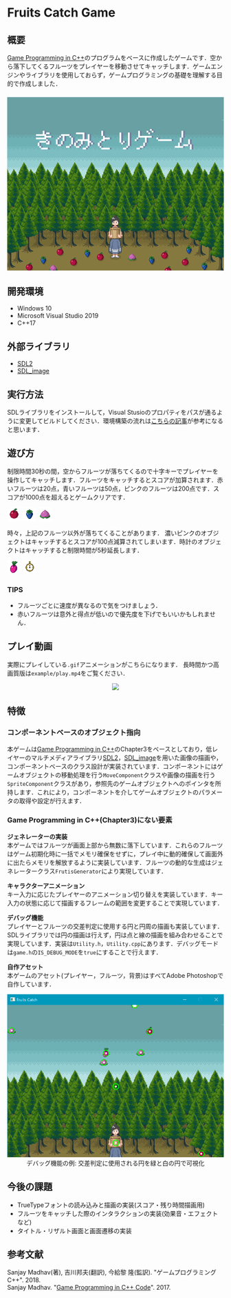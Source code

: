# Fruits Catch Game

## 概要

[Game Programming in C++](https://github.com/gameprogcpp/code)のプログラムをベースに作成したゲームです．空から落下してくるフルーツをプレイヤーを移動させてキャッチします．ゲームエンジンやライブラリを使用しておらず，ゲームプログラミングの基礎を理解する目的で作成しました．

<div align="center">
    <img src="assets/title.png">
</div>

## 開発環境

- Windows 10  
- Microsoft Visual Studio 2019  
- C++17  

## 外部ライブラリ

- [SDL2](https://github.com/libsdl-org/SDL/tree/SDL2)
- [SDL_image](https://github.com/libsdl-org/SDL_image/)

## 実行方法

SDLライブラリをインストールして，Visual Stusioのプロパティをパスが通るように変更してビルドしてください．環境構築の流れは[こちらの記事](https://www.kuroshum.com/entry/2019/07/18/%E3%82%B2%E3%83%BC%E3%83%A0%E3%83%97%E3%83%AD%E3%82%B0%E3%83%A9%E3%83%9F%E3%83%B3%E3%82%B0C++%E3%81%AE%E7%92%B0%E5%A2%83%E6%A7%8B%E7%AF%89(SDL))が参考になると思います．

## 遊び方

制限時間30秒の間，空からフルーツが落ちてくるので十字キーでプレイヤーを操作してキャッチします．フルーツをキャッチするとスコアが加算されます．赤いフルーツは20点，青いフルーツは50点，ピンクのフルーツは200点です．スコアが1000点を超えるとゲームクリアです．
<div>
    <img src="assets/apple.png">
    <img src="assets/bery.png">
    <img src="assets/peach.png">
</div>

時々，上記のフルーツ以外が落ちてくることがあります．
濃いピンクのオブジェクトはキャッチするとスコアが100点減算されてしまいます．時計のオブジェクトはキャッチすると制限時間が5秒延長します．

<div>
    <img src="assets/dragon.png">
    <img src="assets/watch.png">
</div>

### TIPS

- フルーツごとに速度が異なるので気をつけましょう．
- 赤いフルーツは意外と得点が低いので優先度を下げでもいいかもしれません．

## プレイ動画

実際にプレイしている`.gif`アニメーションがこちらになります．
長時間かつ高画質版は`example/play.mp4`をご覧ください．

<div align="center">
    <img src="example/play.gif">
</div>

## 特徴

### コンポーネントベースのオブジェクト指向

本ゲームは[Game Programming in C++](https://github.com/gameprogcpp/code)のChapter3をベースとしており，低レイヤーのマルチメディアライブラリ[SDL2](https://github.com/libsdl-org/SDL/tree/SDL2)，[SDL_image](https://github.com/libsdl-org/SDL_image/)を用いた画像の描画や，コンポーネントベースのクラス設計が実装されています．コンポーネントにはゲームオブジェクトの移動処理を行う`MoveComponent`クラスや画像の描画を行う`SpriteComponent`クラスがあり，参照先のゲームオブジェクトへのポインタを所持します．これにより，コンポーネントを介してゲームオブジェクトのパラメータの取得や設定が行えます．

### Game Programming in C++(Chapter3)にない要素

**ジェネレーターの実装**  
本ゲームではフルーツが画面上部から無数に落下しています．これらのフルーツはゲーム初期化時に一括でメモリ確保をせずに，プレイ中に動的確保して画面外に出たらメモリを解放するように実装しています．フルーツの動的な生成はジェネレータークラス`FrutisGenerator`により実現しています．

**キャラクターアニメーション**  
キー入力に応じたプレイヤーのアニメーション切り替えを実装しています．キー入力の状態に応じて描画するフレームの範囲を変更することで実現しています．

**デバッグ機能**  
プレイヤーとフルーツの交差判定に使用する円と円周の描画も実装しています．SDLライブラリでは円の描画は行えず，円は点と線の描画を組み合わせることで実現しています．実装は`Utility.h`，`Utility.cpp`にあります．デバッグモードは`game.h`の`IS_DEBUG_MODE`を`true`にすることで行えます．

**自作アセット**  
本ゲームのアセット(プレイヤー，フルーツ，背景)はすべてAdobe Photoshopで自作しています．

<div align="center">
    <img src="example/debug.png", width=640px>
    <br>
    デバッグ機能の例: 交差判定に使用される円を緑と白の円で可視化
</div>

## 今後の課題

- TrueTypeフォントの読み込みと描画の実装(スコア・残り時間描画用)
- フルーツをキャッチした際のインタラクションの実装(効果音・エフェクトなど)
- タイトル・リザルト画面と画面遷移の実装

## 参考文献

Sanjay Madhav(著), 吉川邦夫(翻訳), 今給黎 隆(監訳). "ゲームプログラミング C++". 2018.  
Sanjay Madhav. "[Game Programming in C++ Code](https://github.com/gameprogcpp/code)". 2017.  
